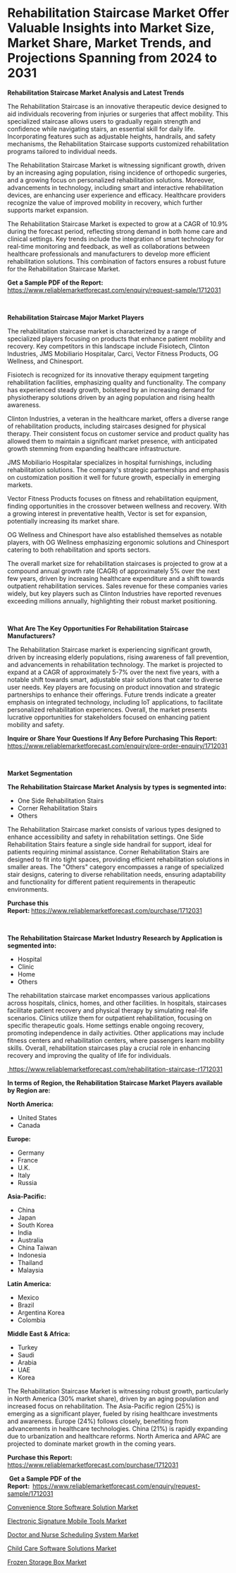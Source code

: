 <p><h1>Rehabilitation Staircase Market Offer Valuable Insights into Market Size, Market Share, Market Trends, and Projections Spanning from 2024 to 2031</h1></p><p><strong>Rehabilitation Staircase Market Analysis and Latest Trends</strong></p>
<p><p>The Rehabilitation Staircase is an innovative therapeutic device designed to aid individuals recovering from injuries or surgeries that affect mobility. This specialized staircase allows users to gradually regain strength and confidence while navigating stairs, an essential skill for daily life. Incorporating features such as adjustable heights, handrails, and safety mechanisms, the Rehabilitation Staircase supports customized rehabilitation programs tailored to individual needs.</p><p>The Rehabilitation Staircase Market is witnessing significant growth, driven by an increasing aging population, rising incidence of orthopedic surgeries, and a growing focus on personalized rehabilitation solutions. Moreover, advancements in technology, including smart and interactive rehabilitation devices, are enhancing user experience and efficacy. Healthcare providers recognize the value of improved mobility in recovery, which further supports market expansion.</p><p>The Rehabilitation Staircase Market is expected to grow at a CAGR of 10.9% during the forecast period, reflecting strong demand in both home care and clinical settings. Key trends include the integration of smart technology for real-time monitoring and feedback, as well as collaborations between healthcare professionals and manufacturers to develop more efficient rehabilitation solutions. This combination of factors ensures a robust future for the Rehabilitation Staircase Market.</p></p>
<p><strong>Get a Sample PDF of the Report:&nbsp;</strong> <a href="https://www.reliablemarketforecast.com/enquiry/request-sample/1712031?utm_campaign=1733&utm_medium=2&utm_source=Github&utm_content=ia&utm_term=22102024&utm_id=rehabilitation-staircase">https://www.reliablemarketforecast.com/enquiry/request-sample/1712031</a></p>
<p>&nbsp;</p>
<p><strong>Rehabilitation Staircase Major Market Players</strong></p>
<p><p>The rehabilitation staircase market is characterized by a range of specialized players focusing on products that enhance patient mobility and recovery. Key competitors in this landscape include Fisiotech, Clinton Industries, JMS Mobiliario Hospitalar, Carci, Vector Fitness Products, OG Wellness, and Chinesport.</p><p>Fisiotech is recognized for its innovative therapy equipment targeting rehabilitation facilities, emphasizing quality and functionality. The company has experienced steady growth, bolstered by an increasing demand for physiotherapy solutions driven by an aging population and rising health awareness.</p><p>Clinton Industries, a veteran in the healthcare market, offers a diverse range of rehabilitation products, including staircases designed for physical therapy. Their consistent focus on customer service and product quality has allowed them to maintain a significant market presence, with anticipated growth stemming from expanding healthcare infrastructure.</p><p>JMS Mobiliario Hospitalar specializes in hospital furnishings, including rehabilitation solutions. The company's strategic partnerships and emphasis on customization position it well for future growth, especially in emerging markets.</p><p>Vector Fitness Products focuses on fitness and rehabilitation equipment, finding opportunities in the crossover between wellness and recovery. With a growing interest in preventative health, Vector is set for expansion, potentially increasing its market share.</p><p>OG Wellness and Chinesport have also established themselves as notable players, with OG Wellness emphasizing ergonomic solutions and Chinesport catering to both rehabilitation and sports sectors.</p><p>The overall market size for rehabilitation staircases is projected to grow at a compound annual growth rate (CAGR) of approximately 5% over the next few years, driven by increasing healthcare expenditure and a shift towards outpatient rehabilitation services. Sales revenue for these companies varies widely, but key players such as Clinton Industries have reported revenues exceeding millions annually, highlighting their robust market positioning.</p></p>
<p>&nbsp;</p>
<p><strong>What Are The Key Opportunities For Rehabilitation Staircase Manufacturers?</strong></p>
<p><p>The Rehabilitation Staircase market is experiencing significant growth, driven by increasing elderly populations, rising awareness of fall prevention, and advancements in rehabilitation technology. The market is projected to expand at a CAGR of approximately 5-7% over the next five years, with a notable shift towards smart, adjustable stair solutions that cater to diverse user needs. Key players are focusing on product innovation and strategic partnerships to enhance their offerings. Future trends indicate a greater emphasis on integrated technology, including IoT applications, to facilitate personalized rehabilitation experiences. Overall, the market presents lucrative opportunities for stakeholders focused on enhancing patient mobility and safety.</p></p>
<p><strong>Inquire or Share Your Questions If Any Before Purchasing This Report:</strong> <a href="https://www.reliablemarketforecast.com/enquiry/pre-order-enquiry/1712031?utm_campaign=1733&utm_medium=2&utm_source=Github&utm_content=ia&utm_term=22102024&utm_id=rehabilitation-staircase">https://www.reliablemarketforecast.com/enquiry/pre-order-enquiry/1712031</a></p>
<p>&nbsp;</p>
<p><strong>Market Segmentation</strong></p>
<p><strong>The Rehabilitation Staircase Market Analysis by types is segmented into:</strong></p>
<p><ul><li>One Side Rehabilitation Stairs</li><li>Corner Rehabilitation Stairs</li><li>Others</li></ul></p>
<p><p>The Rehabilitation Staircase market consists of various types designed to enhance accessibility and safety in rehabilitation settings. One Side Rehabilitation Stairs feature a single side handrail for support, ideal for patients requiring minimal assistance. Corner Rehabilitation Stairs are designed to fit into tight spaces, providing efficient rehabilitation solutions in smaller areas. The "Others" category encompasses a range of specialized stair designs, catering to diverse rehabilitation needs, ensuring adaptability and functionality for different patient requirements in therapeutic environments.</p></p>
<p><strong>Purchase this Report:&nbsp;</strong><a href="https://www.reliablemarketforecast.com/purchase/1712031?utm_campaign=1733&utm_medium=2&utm_source=Github&utm_content=ia&utm_term=22102024&utm_id=rehabilitation-staircase">https://www.reliablemarketforecast.com/purchase/1712031</a></p>
<p>&nbsp;</p>
<p><strong>The Rehabilitation Staircase Market Industry Research by Application is segmented into:</strong></p>
<p><ul><li>Hospital</li><li>Clinic</li><li>Home</li><li>Others</li></ul></p>
<p><p>The rehabilitation staircase market encompasses various applications across hospitals, clinics, homes, and other facilities. In hospitals, staircases facilitate patient recovery and physical therapy by simulating real-life scenarios. Clinics utilize them for outpatient rehabilitation, focusing on specific therapeutic goals. Home settings enable ongoing recovery, promoting independence in daily activities. Other applications may include fitness centers and rehabilitation centers, where passengers learn mobility skills. Overall, rehabilitation staircases play a crucial role in enhancing recovery and improving the quality of life for individuals.</p></p>
<p><a href="https://www.reliablemarketforecast.com/rehabilitation-staircase-r1712031?utm_campaign=1733&utm_medium=2&utm_source=Github&utm_content=ia&utm_term=22102024&utm_id=rehabilitation-staircase">&nbsp;https://www.reliablemarketforecast.com/rehabilitation-staircase-r1712031</a></p>
<p><strong>In terms of Region, the Rehabilitation Staircase Market Players available by Region are:</strong></p>
<p>
    <p> <strong> North America: </strong>
        <ul>
            <li>United States</li>
            <li>Canada</li>
        </ul>
        </p> 
    <p> <strong> Europe: </strong>
        <ul>
            <li>Germany</li>
            <li>France</li>
            <li>U.K.</li>
            <li>Italy</li>
            <li>Russia</li>
        </ul>
        </p> 
    <p> <strong> Asia-Pacific: </strong>
        <ul>
            <li>China</li>
            <li>Japan</li>
            <li>South Korea</li>
            <li>India</li>
            <li>Australia</li>
            <li>China Taiwan</li>
            <li>Indonesia</li>
            <li>Thailand</li>
            <li>Malaysia</li>
        </ul>
        </p> 
    <p> <strong> Latin America: </strong>
        <ul>
            <li>Mexico</li>
            <li>Brazil</li>
            <li>Argentina Korea</li>
            <li>Colombia</li>
        </ul>
        </p> 
    <p> <strong> Middle East & Africa: </strong>
        <ul>
            <li>Turkey</li>
            <li>Saudi</li>
            <li>Arabia</li>
            <li>UAE</li>
            <li>Korea</li>
        </ul>
    </p>
    </p>
<p><p>The Rehabilitation Staircase Market is witnessing robust growth, particularly in North America (30% market share), driven by an aging population and increased focus on rehabilitation. The Asia-Pacific region (25%) is emerging as a significant player, fueled by rising healthcare investments and awareness. Europe (24%) follows closely, benefiting from advancements in healthcare technologies. China (21%) is rapidly expanding due to urbanization and healthcare reforms. North America and APAC are projected to dominate market growth in the coming years.</p></p>
<p><strong>Purchase this Report: </strong><a href="https://www.reliablemarketforecast.com/purchase/1712031?utm_campaign=1733&utm_medium=2&utm_source=Github&utm_content=ia&utm_term=22102024&utm_id=rehabilitation-staircase">https://www.reliablemarketforecast.com/purchase/1712031</a></p>
<p>&nbsp;<strong>Get a Sample PDF of the Report:&nbsp;&nbsp;</strong><a href="https://www.reliablemarketforecast.com/enquiry/request-sample/1712031?utm_campaign=1733&utm_medium=2&utm_source=Github&utm_content=ia&utm_term=22102024&utm_id=rehabilitation-staircase">https://www.reliablemarketforecast.com/enquiry/request-sample/1712031</a></p>
<p><strong></strong></p>
<p><p><a href="https://www.linkedin.com/pulse/convenience-store-software-solution-market-emerging-trends-drloe?utm_campaign=1733&utm_medium=2&utm_source=Github&utm_content=ia&utm_term=22102024&utm_id=rehabilitation-staircase">Convenience Store Software Solution Market</a></p><p><a href="https://www.linkedin.com/pulse/electronic-signature-mobile-tools-market-global-regional-qufie?utm_campaign=1733&utm_medium=2&utm_source=Github&utm_content=ia&utm_term=22102024&utm_id=rehabilitation-staircase">Electronic Signature Mobile Tools Market</a></p><p><a href="https://www.linkedin.com/pulse/charting-future-comprehensive-analysis-global-doctor-nurse-bhphe?utm_campaign=1733&utm_medium=2&utm_source=Github&utm_content=ia&utm_term=22102024&utm_id=rehabilitation-staircase">Doctor and Nurse Scheduling System Market</a></p><p><a href="https://www.linkedin.com/pulse/global-child-care-software-solutions-market-size-trends-qveoe?utm_campaign=1733&utm_medium=2&utm_source=Github&utm_content=ia&utm_term=22102024&utm_id=rehabilitation-staircase">Child Care Software Solutions Market</a></p><p><a href="https://github.com/SanjidaMahmud54/Market-Research-Report-List-1/blob/main/frozen-storage-box-market.md?utm_campaign=1733&utm_medium=2&utm_source=Github&utm_content=ia&utm_term=22102024&utm_id=rehabilitation-staircase">Frozen Storage Box Market</a></p></p>